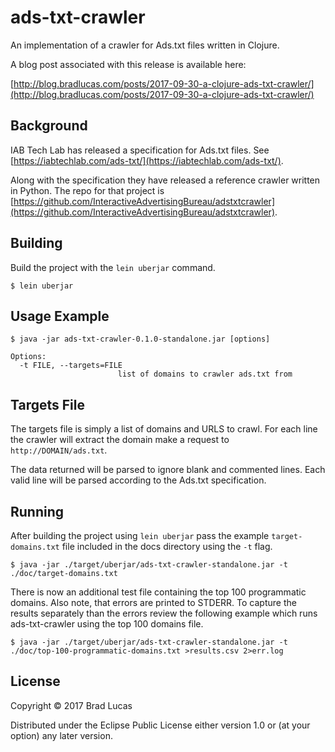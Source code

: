 # ads-txt-crawler

An implementation of a crawler for Ads.txt files written in Clojure.

A blog post associated with this release is available here:

[http://blog.bradlucas.com/posts/2017-09-30-a-clojure-ads-txt-crawler/](http://blog.bradlucas.com/posts/2017-09-30-a-clojure-ads-txt-crawler/)

## Background

IAB Tech Lab has released a specification for Ads.txt files. See [https://iabtechlab.com/ads-txt/](https://iabtechlab.com/ads-txt/).

Along with the specification they have released a reference crawler written in Python. The repo for that project is [https://github.com/InteractiveAdvertisingBureau/adstxtcrawler](https://github.com/InteractiveAdvertisingBureau/adstxtcrawler).

## Building

Build the project with the `lein uberjar` command.

```
$ lein uberjar
```


## Usage Example

```
$ java -jar ads-txt-crawler-0.1.0-standalone.jar [options]

Options:
  -t FILE, --targets=FILE
                        list of domains to crawler ads.txt from
```

## Targets File

The targets file is simply a list of domains and URLS to crawl. For each line the crawler will extract the domain make a request to `http://DOMAIN/ads.txt`.

The data returned will be parsed to ignore blank and commented lines. Each valid line will be parsed according to the Ads.txt specification.

## Running

After building the project using `lein uberjar` pass the example `target-domains.txt` file included in the docs directory using the `-t` flag.

```
$ java -jar ./target/uberjar/ads-txt-crawler-standalone.jar -t ./doc/target-domains.txt

```

There is now an additional test file containing the top 100 programmatic domains. Also note, that errors are printed to STDERR. To capture the results separately than the errors review the following example which runs ads-txt-crawler using the top 100 domains file.

```
$ java -jar ./target/uberjar/ads-txt-crawler-standalone.jar -t ./doc/top-100-programmatic-domains.txt >results.csv 2>err.log
```



## License

Copyright © 2017 Brad Lucas

Distributed under the Eclipse Public License either version 1.0 or (at
your option) any later version.
